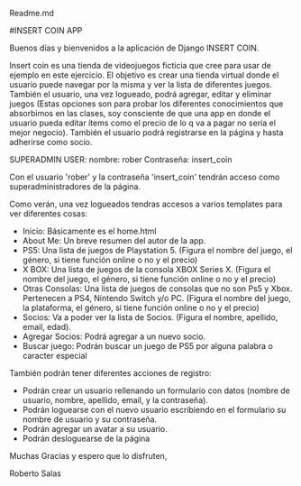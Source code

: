 Readme.md

#INSERT COIN APP

Buenos días y bienvenidos a la aplicación de Django INSERT COIN.

Insert coin es una tienda de videojuegos ficticia que cree para usar de ejemplo en este ejercicio. El objetivo es crear una tienda virtual donde el usuario puede navegar por la misma y ver la lista de diferentes juegos. También el usuario, una vez logueado, podrá agregar, editar y eliminar juegos (Estas opciones son para probar los diferentes conocimientos que absorbimos en las clases, soy consciente de que una app en donde el usuario pueda editar ítems como el precio de lo q va a pagar no sería el mejor negocio). También el usuario podrá registrarse en la página y hasta adherirse como socio.


SUPERADMIN USER:
nombre: rober
Contraseña: insert_coin

Con el usuario 'rober' y la contraseña 'insert_coin' tendrán acceso como superadministradores de la página.


Como verán, una vez logueados tendras accesos a varios templates para ver diferentes cosas:

- Inicio: Básicamente es el home.html
- About Me: Un breve resumen del autor de la app.
- PS5: Una lista de juegos de Playstation 5. (Figura el nombre del juego, el género, si tiene función online o no y el precio)
- X BOX: Una lista de juegos de la consola XBOX Series X. (Figura el nombre del juego, el género, si tiene función online o no y el precio)
- Otras Consolas: Una lista de juegos de consolas que no son Ps5 y Xbox. Pertenecen a PS4, Nintendo Switch y/o PC. (Figura el nombre del juego, la plataforma, el género, si tiene función online o no y el precio)
- Socios: Va a poder ver la lista de Socios. (Figura el nombre, apellido, email, edad).
- Agregar Socios: Podrá agregar a un nuevo socio.
- Buscar juego: Podrán buscar un juego de PS5 por alguna palabra o caracter especial

También podrán tener diferentes acciones de registro:
- Podrán crear un usuario rellenando un formulario con datos (nombre de usuario, nombre, apellido, email, y la contraseña).
- Podrán loguearse con el nuevo usuario escribiendo en el formulario su nombre de usuario y su contraseña.
- Podrán agregar un avatar a su usuario.
- Podrán desloguearse de la página


Muchas Gracias y espero que lo disfruten,


Roberto Salas






